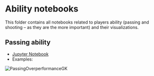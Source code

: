 # Ability notebooks
This folder contains all notebooks related to players ability (passing and shooting – as they are the more important) and their visualizations.

## Passing ability
- [Jupyter Notebook](https://gibranium.github.io/ability/PASSING-OVERPERFORMANCE.html)
- Examples:

![PassingOverperformanceGK](https://github.com/user-attachments/assets/7991ac00-458c-4ec8-9d46-c315e3d3b2cb)

